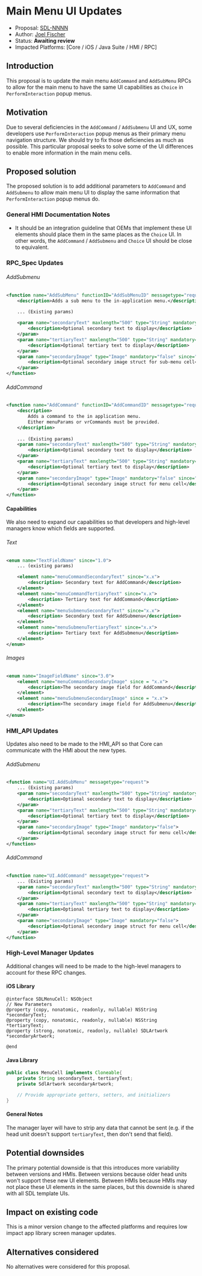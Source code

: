 # Main Menu UI Updates

* Proposal: [SDL-NNNN](NNNN-addcommand-ui-updates.md)
* Author: [Joel Fischer](https://github.com/joeljfischer)
* Status: **Awaiting review**
* Impacted Platforms: [Core / iOS / Java Suite / HMI / RPC]

## Introduction
This proposal is to update the main menu `AddCommand` and `AddSubMenu` RPCs to allow for the main menu to have the same UI capabilities as `Choice` in `PerformInteraction` popup menus.

## Motivation
Due to several deficiencies in the `AddCommand` / `AddSubmenu` UI and UX, some developers use `PerformInteraction` popup menus as their primary menu navigation structure. We should try to fix those deficiencies as much as possible. This particular proposal seeks to solve some of the UI differences to enable more information in the main menu cells.

## Proposed solution
The proposed solution is to add additional parameters to `AddCommand` and `AddSubmenu` to allow main menu UI to display the same information that `PerformInteraction` popup menus do.

### General HMI Documentation Notes
* It should be an integration guideline that OEMs that implement these UI elements should place them in the same places as the `Choice` UI. In other words, the `AddCommand` / `AddSubmenu` and `Choice` UI should be close to equivalent.

### RPC_Spec Updates
###### AddSubmenu
```xml
<function name="AddSubMenu" functionID="AddSubMenuID" messagetype="request" since="1.0">
    <description>Adds a sub menu to the in-application menu.</description>
    
    ... (Existing params)

    <param name="secondaryText" maxlength="500" type="String" mandatory="false" since="x.x">
        <description>Optional secondary text to display</description>
    </param>
    <param name="tertiaryText" maxlength="500" type="String" mandatory="false" since="x.x">
        <description>Optional tertiary text to display</description>
    </param>
    <param name="secondaryImage" type="Image" mandatory="false" since="x.x">
        <description>Optional secondary image struct for sub-menu cell</description>
    </param>
</function>
```

###### AddCommand
```xml
<function name="AddCommand" functionID="AddCommandID" messagetype="request" since="1.0">
    <description>
        Adds a command to the in application menu.
        Either menuParams or vrCommands must be provided.
    </description>
    
    ... (Existing params)
    <param name="secondaryText" maxlength="500" type="String" mandatory="false" since="x.x">
        <description>Optional secondary text to display</description>
    </param>
    <param name="tertiaryText" maxlength="500" type="String" mandatory="false" since="x.x">
        <description>Optional tertiary text to display</description>
    </param>
    <param name="secondaryImage" type="Image" mandatory="false" since="x.x">
        <description>Optional secondary image struct for menu cell</description>
    </param>
</function>
```

#### Capabilities
We also need to expand our capabilities so that developers and high-level managers know which fields are supported.

###### Text
```xml
<enum name="TextFieldName" since="1.0">
    ... (existing params)

    <element name="menuCommandSecondaryText" since="x.x">
        <description> Secondary text for AddCommand</description>
    </element>
    <element name="menuCommandTertiaryText" since="x.x">
        <description> Tertiary text for AddCommand</description>
    </element>
    <element name="menuSubmenuSecondaryText" since="x.x">
        <description> Secondary text for AddSubmenu</description>
    </element>
    <element name="menuSubmenuTertiaryText" since="x.x">
        <description> Tertiary text for AddSubmenu</description>
    </element>
</enum>
```

###### Images
```xml
<enum name="ImageFieldName" since="3.0">
    <element name="menuCommandSecondaryImage" since = "x.x">
        <description>The secondary image field for AddCommand</description>
    </element>
    <element name="menuSubmenuSecondaryImage" since = "x.x">
        <description>The secondary image field for AddSubmenu</description>
    </element>
</enum>
```

### HMI_API Updates
Updates also need to be made to the HMI_API so that Core can communicate with the HMI about the new types.

###### AddSubmenu
```xml
<function name="UI.AddSubMenu" messagetype="request">
    ... (Existing params)
    <param name="secondaryText" maxlength="500" type="String" mandatory="false">
        <description>Optional secondary text to display</description>
    </param>
    <param name="tertiaryText" maxlength="500" type="String" mandatory="false">
        <description>Optional tertiary text to display</description>
    </param>
    <param name="secondaryImage" type="Image" mandatory="false">
        <description>Optional secondary image struct for menu cell</description>
    </param>
</function>
```

###### AddCommand
```xml
<function name="UI.AddCommand" messagetype="request">
    ... (Existing params)
    <param name="secondaryText" maxlength="500" type="String" mandatory="false">
        <description>Optional secondary text to display</description>
    </param>
    <param name="tertiaryText" maxlength="500" type="String" mandatory="false">
        <description>Optional tertiary text to display</description>
    </param>
    <param name="secondaryImage" type="Image" mandatory="false">
        <description>Optional secondary image struct for menu cell</description>
    </param>
</function>
```

### High-Level Manager Updates
Additional changes will need to be made to the high-level managers to account for these RPC changes.

#### iOS Library
```objc
@interface SDLMenuCell: NSObject
// New Parameters
@property (copy, nonatomic, readonly, nullable) NSString *secondaryText;
@property (copy, nonatomic, readonly, nullable) NSString *tertiaryText;
@property (strong, nonatomic, readonly, nullable) SDLArtwork *secondaryArtwork;

@end
```

#### Java Library
```java
public class MenuCell implements Cloneable{
    private String secondaryText, tertiaryText;
    private SdlArtwork secondaryArtwork;

    // Provide appropriate getters, setters, and initializers
}
```

#### General Notes
The manager layer will have to strip any data that cannot be sent (e.g. if the head unit doesn't support `tertiaryText`, then don't send that field).

## Potential downsides
The primary potential downside is that this introduces more variability between versions and HMIs. Between versions because older head units won't support these new UI elements. Between HMIs because HMIs may not place these UI elements in the same places, but this downside is shared with all SDL template UIs.

## Impact on existing code
This is a minor version change to the affected platforms and requires low impact app library screen manager updates.

## Alternatives considered
No alternatives were considered for this proposal.

```
